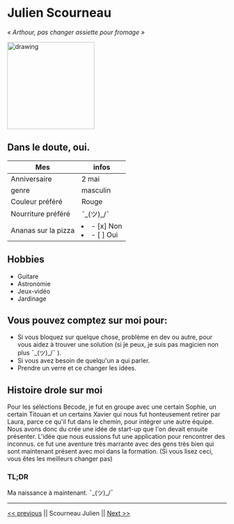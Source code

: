 # Julien Scourneau
*« Arthour, pas changer assiette pour fromage »*

<img src="https://media-exp1.licdn.com/dms/image/C4D03AQH3e9S_NOpYQw/profile-displayphoto-shrink_400_400/0/1655913251490?e=1662595200&v=beta&t=1O5ckfs5iqJbU5OS_W3umLJGOlrojMiRbYvdNHF0-Ng" alt="drawing" width="200" height="200"/>

## Dans le doute, oui.

| Mes  | infos |
|---|---|
| Anniversaire | 2 mai |
| genre | masculin |
| Couleur préféré | Rouge |
| Nourriture préféré | ¯\_(ツ)_/¯ |
| Ananas sur la pizza |  <li>- [x] Non</li><li>- [ ] Oui</li> |

## Hobbies
- Guitare
- Astronomie
- Jeux-vidéo
- Jardinage

## Vous pouvez comptez sur moi pour:

- Si vous bloquez sur quelque chose, problème en dev ou autre, pour vous aidez à trouver une solution (si je peux, je suis pas magicien non plus ¯\_(ツ)_/¯ ).
- Si vous avez besoin de quelqu'un a qui parler.
- Prendre un verre et ce changer les idées.

## Histoire drole sur moi

Pour les séléctions Becode, je fut en groupe avec une certain Sophie, un certain Titouan et un certains Xavier qui nous fut honteusement retirer par Laura, parce ce qu'il fut dans le chemin, pour intégrer une autre équipe. Nous avons donc du crée une idée de start-up que l'on devait ensuite présenter. L'idée que nous eussions fut une application pour rencontrer des inconnus. ce fut une aventure très marrante avec des gens très bien qui sont maintenant présent avec moi dans la formation. (Si vous lisez ceci, vous êtes les meilleurs changer pas)
### TL;DR
Ma naissance à maintenant. ¯\_(ツ)_/¯

---

[<< previous](https://github.com/kamigella/challenge-markdown/blob/main/README.md) || Scourneau Julien || [Next >>](https://github.com/VVKDO98/challenge-markdown)

